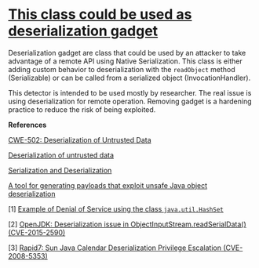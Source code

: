 # [This class could be used as deserialization gadget](http://find-sec-bugs.github.io/bugs.htm#DESERIALIZATION_GADGET)

Deserialization gadget are class that could be used by an attacker to take advantage of a remote API using Native Serialization.
This class is either adding custom behavior to deserialization with the `readObject` method (Serializable) or can be called
 from a serialized object (InvocationHandler).

This detector is intended to be used mostly by researcher. The real issue is using deserialization for remote operation.
Removing gadget is a hardening practice to reduce the risk of being exploited.

**References**  

[CWE-502: Deserialization of Untrusted Data](https://cwe.mitre.org/data/definitions/502.html)  

[Deserialization of untrusted data](https://www.owasp.org/index.php/Deserialization_of_untrusted_data)  

[Serialization and Deserialization ](http://www.oracle.com/technetwork/java/seccodeguide-139067.html#8)  

[A tool for generating payloads that exploit unsafe Java object deserialization](https://github.com/frohoff/ysoserial)  

[1] [Example of Denial of Service using the class `java.util.HashSet`](https://gist.github.com/coekie/a27cc406fc9f3dc7a70d)  

[2] [OpenJDK: Deserialization issue in ObjectInputStream.readSerialData() (CVE-2015-2590)](https://bugzilla.redhat.com/show_bug.cgi?id=CVE-2015-2590)  

[3] [Rapid7: Sun Java Calendar Deserialization Privilege Escalation (CVE-2008-5353)](https://www.rapid7.com/db/modules/exploit/multi/browser/java_calendar_deserialize)